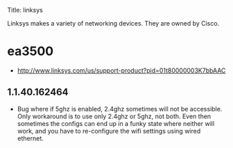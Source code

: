 Title: linksys

Linksys makes a variety of networking devices. They are owned by Cisco.

# ea3500

- <http://www.linksys.com/us/support-product?pid=01t80000003K7bbAAC>

## 1.1.40.162464

- Bug where if 5ghz is enabled, 2.4ghz sometimes will not be accessible. Only workaround is to use only 2.4ghz or 5ghz, not both. Even then sometimes the configs can end up in a funky state where neither will work, and you have to re-configure the wifi settings using wired ethernet.
